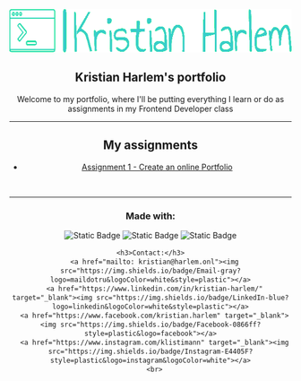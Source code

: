 <div align="center">
  <a href="https://github.com/KristianHarlem/portfolio">
    <img src="images/logo.png" alt="Logo" width="632" height="77">
  </a>

  <h2 align="center">Kristian Harlem's portfolio</h2>

  <p align="center">
    Welcome to my portfolio, where I'll be putting everything I learn or do as assignments in my Frontend Developer class
  </p>
  <hr>
  <h2>My assignments</h2>
<ul>
  <li><a href="/assignment1/index.html">Assignment 1 - Create an online Portfolio</a></li>
</ul>

  <img src="https://komarev.com/ghpvc/?username=KristianHarlem&style=flat-square&color=blue" alt=""/>

  <hr>
    <h3>Made with:</h3>
    <img alt="Static Badge" src="https://img.shields.io/badge/HTML-f16a30?style=for-the-badge&logo=html5&logoColor=f16a30&labelColor=black">
    <img alt="Static Badge" src="https://img.shields.io/badge/css-2862e9?style=for-the-badge&logo=css3&logoColor=2862e9&labelColor=black">
    <img alt="Static Badge" src="https://img.shields.io/badge/JavaScript-f7e025?style=for-the-badge&logo=javascript&logoColor=f7e025&labelColor=black">

    <h3>Contact:</h3>
      <a href="mailto: kristian@harlem.onl"><img src="https://img.shields.io/badge/Email-gray?logo=maildotru&logoColor=white&style=plastic"></a>
      <a href="https://www.linkedin.com/in/kristian-harlem/" target="_blank"><img src="https://img.shields.io/badge/LinkedIn-blue?logo=linkedin&logoColor=white&style=plastic"></a>
      <a href="https://www.facebook.com/kristian.harlem" target="_blank"><img src="https://img.shields.io/badge/Facebook-0866ff?style=plastic&logo=facebook"></a>
      <a href="https://www.instagram.com/klistimann" target="_blank"><img src="https://img.shields.io/badge/Instagram-E4405F?style=plastic&logo=instagram&logoColor=white"></a>
      <br>
      


</div>
